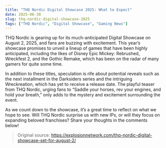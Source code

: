 ```yaml
---
title: "THQ Nordic Digital Showcase 2025: What to Expect"
date: 2025-06-30
slug: thq-nordic-digital-showcase-2025
Tags: ["THQ Nordic", "Digital Showcase", "Gaming News"]
---
```


THQ Nordic is gearing up for its much-anticipated Digital Showcase on August 2, 2025, and fans are buzzing with excitement. This year’s showcase promises to unveil a lineup of games that have been highly anticipated, including the likes of Disney Epic Mickey: Rebrushed, Wreckfest 2, and the Gothic Remake, which has been on the radar of many gamers for quite some time.

In addition to these titles, speculation is rife about potential reveals such as the next installment in the Darksiders series and the intriguing Wreckreation, which has yet to receive a release date. The playful teaser from THQ Nordic, urging fans to “Saddle your horses, rev your engines, and hold your breath,” only adds to the mystery and excitement surrounding the event.

As we count down to the showcase, it’s a great time to reflect on what we hope to see. Will THQ Nordic surprise us with new IPs, or will they focus on expanding beloved franchises? Share your thoughts in the comments below!
> Original source: https://explosionnetwork.com/thq-nordic-digital-showcase-set-for-august-2/